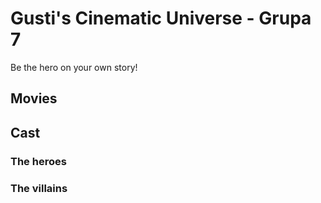# Gusti's Cinematic Universe - Grupa 7

Be the hero on your own story! 

## Movies


## Cast
### The heroes
### The villains
